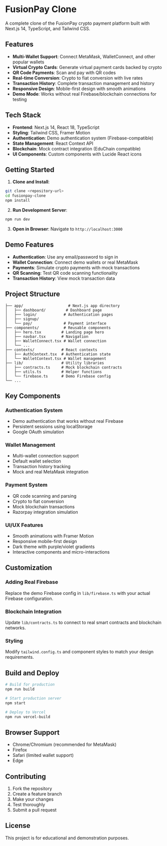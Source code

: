 # FusionPay Clone

A complete clone of the FusionPay crypto payment platform built with Next.js 14, TypeScript, and Tailwind CSS.

## Features

- **Multi-Wallet Support**: Connect MetaMask, WalletConnect, and other popular wallets
- **Virtual Crypto Cards**: Generate virtual payment cards backed by crypto
- **QR Code Payments**: Scan and pay with QR codes
- **Real-time Conversion**: Crypto to fiat conversion with live rates
- **Transaction History**: Complete transaction management and history
- **Responsive Design**: Mobile-first design with smooth animations
- **Demo Mode**: Works without real Firebase/blockchain connections for testing

## Tech Stack

- **Frontend**: Next.js 14, React 18, TypeScript
- **Styling**: Tailwind CSS, Framer Motion
- **Authentication**: Demo authentication system (Firebase-compatible)
- **State Management**: React Context API
- **Blockchain**: Mock contract integration (EduChain compatible)
- **UI Components**: Custom components with Lucide React icons

## Getting Started

1. **Clone and Install**:
```bash
git clone <repository-url>
cd fusionpay-clone
npm install
```

2. **Run Development Server**:
```bash
npm run dev
```

3. **Open in Browser**:
Navigate to `http://localhost:3000`

## Demo Features

- **Authentication**: Use any email/password to sign in
- **Wallet Connection**: Connect demo wallets or real MetaMask
- **Payments**: Simulate crypto payments with mock transactions
- **QR Scanning**: Test QR code scanning functionality
- **Transaction History**: View mock transaction data

## Project Structure

```
├── app/                    # Next.js app directory
│   ├── dashboard/         # Dashboard page
│   ├── login/            # Authentication pages
│   ├── signup/           
│   └── pay/              # Payment interface
├── components/           # Reusable components
│   ├── hero.tsx         # Landing page hero
│   ├── navbar.tsx       # Navigation
│   ├── WalletConnect.tsx # Wallet connection
│   └── ...
├── contexts/            # React contexts
│   ├── AuthContext.tsx  # Authentication state
│   └── WalletContext.tsx # Wallet management
├── lib/                 # Utility libraries
│   ├── contracts.ts     # Mock blockchain contracts
│   ├── utils.ts         # Helper functions
│   └── firebase.ts      # Demo Firebase config
└── ...
```

## Key Components

### Authentication System
- Demo authentication that works without real Firebase
- Persistent sessions using localStorage
- Google OAuth simulation

### Wallet Management
- Multi-wallet connection support
- Default wallet selection
- Transaction history tracking
- Mock and real MetaMask integration

### Payment System
- QR code scanning and parsing
- Crypto to fiat conversion
- Mock blockchain transactions
- Razorpay integration simulation

### UI/UX Features
- Smooth animations with Framer Motion
- Responsive mobile-first design
- Dark theme with purple/violet gradients
- Interactive components and micro-interactions

## Customization

### Adding Real Firebase
Replace the demo Firebase config in `lib/firebase.ts` with your actual Firebase configuration.

### Blockchain Integration
Update `lib/contracts.ts` to connect to real smart contracts and blockchain networks.

### Styling
Modify `tailwind.config.ts` and component styles to match your design requirements.

## Build and Deploy

```bash
# Build for production
npm run build

# Start production server
npm start

# Deploy to Vercel
npm run vercel-build
```

## Browser Support

- Chrome/Chromium (recommended for MetaMask)
- Firefox
- Safari (limited wallet support)
- Edge

## Contributing

1. Fork the repository
2. Create a feature branch
3. Make your changes
4. Test thoroughly
5. Submit a pull request

## License

This project is for educational and demonstration purposes.